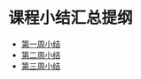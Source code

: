 # 课程小结汇总提纲

* [第一周小结](../Study-Memo/7-Day1.md)
* [第二周小结](../Study-Memo/7-Day2.md)
* [第三周小结](../Study-Memo/7-Day3.md)
